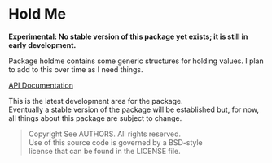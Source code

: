 # Hold Me

**Experimental: No stable version of this package yet exists; it is still in
early development.**

Package holdme contains some generic structures for holding values. I plan to
add to this over time as I need things.

[API Documentation](http://godoc.org/github.com/gholt/holdme)  

This is the latest development area for the package.  
Eventually a stable version of the package will be established but, for now,
all things about this package are subject to change.

> Copyright See AUTHORS. All rights reserved.  
> Use of this source code is governed by a BSD-style  
> license that can be found in the LICENSE file.
